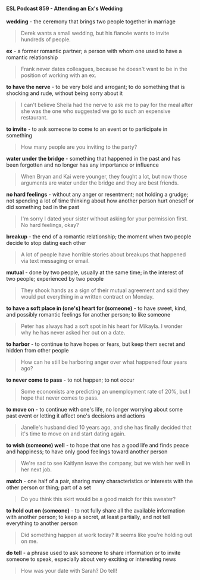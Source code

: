 #### ESL Podcast 859 - Attending an Ex's Wedding

**wedding** - the ceremony that brings two people together in marriage

> Derek wants a small wedding, but his fiancée wants to invite hundreds of
people.

**ex** - a former romantic partner; a person with whom one used to have a romantic
relationship

> Frank never dates colleagues, because he doesn't want to be in the position of
working with an ex.

**to have the nerve** - to be very bold and arrogant; to do something that is
shocking and rude, without being sorry about it

> I can't believe Sheila had the nerve to ask me to pay for the meal after she was
the one who suggested we go to such an expensive restaurant.

**to invite** - to ask someone to come to an event or to participate in something

> How many people are you inviting to the party?

**water under the bridge** - something that happened in the past and has been
forgotten and no longer has any importance or influence

> When Bryan and Kai were younger, they fought a lot, but now those arguments
are water under the bridge and they are best friends.

**no hard feelings** - without any anger or resentment; not holding a grudge; not
spending a lot of time thinking about how another person hurt oneself or did
something bad in the past

> I'm sorry I dated your sister without asking for your permission first. No hard
feelings, okay?

**breakup** - the end of a romantic relationship; the moment when two people
decide to stop dating each other

> A lot of people have horrible stories about breakups that happened via text
messaging or email.

**mutual** - done by two people, usually at the same time; in the interest of two
people; experienced by two people

> They shook hands as a sign of their mutual agreement and said they would put
everything in a written contract on Monday.

**to have a soft place in (one's) heart for (someone)** - to have sweet, kind, and
possibly romantic feelings for another person; to like someone

> Peter has always had a soft spot in his heart for Mikayla. I wonder why he has
never asked her out on a date.

**to harbor** - to continue to have hopes or fears, but keep them secret and hidden
from other people

> How can he still be harboring anger over what happened four years ago?

**to never come to pass** - to not happen; to not occur

> Some economists are predicting an unemployment rate of 20%, but I hope that
never comes to pass.

**to move on** - to continue with one's life, no longer worrying about some past
event or letting it affect one's decisions and actions

> Janelle's husband died 10 years ago, and she has finally decided that it's time
to move on and start dating again.

**to wish (someone) well** - to hope that one has a good life and finds peace and
happiness; to have only good feelings toward another person

> We're sad to see Kaitlynn leave the company, but we wish her well in her next
job.

**match** - one half of a pair, sharing many characteristics or interests with the
other person or thing; part of a set

> Do you think this skirt would be a good match for this sweater?

**to hold out on (someone)** - to not fully share all the available information with
another person; to keep a secret, at least partially, and not tell everything to
another person

> Did something happen at work today? It seems like you're holding out on me.

**do tell** - a phrase used to ask someone to share information or to invite
someone to speak, especially about very exciting or interesting news

> How was your date with Sarah? Do tell!

